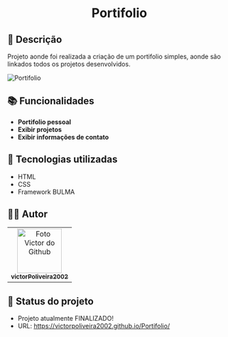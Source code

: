 <h1 align="center"> Portifolio </h1>

## :memo: Descrição
Projeto aonde foi realizada a criação de um portifolio simples, aonde são linkados todos os projetos desenvolvidos.

![Portifolio](https://user-images.githubusercontent.com/72527282/199252981-eea0000d-1775-4814-912b-0aef6e95971d.gif)

## :books: Funcionalidades
* <b>Portifolio pessoal</b>
* <b>Exibir projetos</b>
* <b>Exibir informações de contato</b>


## :wrench: Tecnologias utilizadas
* HTML
* CSS
* Framework BULMA


## :technologist: Autor
<table>
  <tr>
    <td align="center">
      <a href="https://github.com/victorPoliveira2002">
        <img src="https://avatars.githubusercontent.com/u/72527282?s=400&u=5badd123270b78a82d5a70a8ff70bb45a5bd0d5b&v=4" width="100px;" alt="Foto Victor do Github"/><br>
        <sub>
          <b>victorPoliveira2002</b>
        </sub>
      </a>
    </td>
  </tr>
</table>

## :dart: Status do projeto
 * Projeto atualmente FINALIZADO!
 * URL: https://victorpoliveira2002.github.io/Portifolio/
